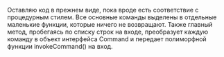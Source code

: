 Оставляю код в прежнем виде, пока вроде есть соответствие с процедурным стилем.
Все основные команды выделены в отдельные маленькие функции, которые ничего не возвращают.
Также главный метод, пробегаясь по списку строк на входе, преобразует каждую команду
в объект интерфейса Command и передает полиморфной функции invokeCommand() на вход.